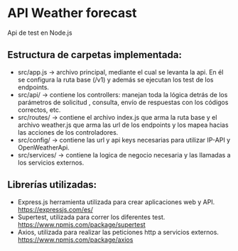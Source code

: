# API Weather forecast

Api de test en Node.js

## Estructura de carpetas implementada:

* src/app.js -> archivo principal, mediante el cual se levanta la api. En él se configura la ruta base (/v1) y además se ejecutan los test de los endpoints.
* src/api/ -> contiene los controllers: manejan toda la lógica detrás de los parámetros de solicitud , consulta, envío de respuestas con los códigos correctos, etc.
* src/routes/ -> contiene el archivo index.js que arma la ruta base y el archivo weather.js que arma las url de los endpoints y los mapea hacias las acciones de los        controladores.
* src/config/ -> contiene las url y api keys necesarias para utilizar IP-API y OpenWeatherApi.
* src/services/ -> contiene la logica de negocio necesaria y las llamadas a los servicios externos.

## Librerías utilizadas:

* Express.js herramienta utilizada para crear aplicaciones web y API. https://expressjs.com/es/
* Supertest, utilizada para correr los diferentes test. https://www.npmjs.com/package/supertest
* Axios, utilizada para realizar las peticiones http a servicios externos. https://www.npmjs.com/package/axios
